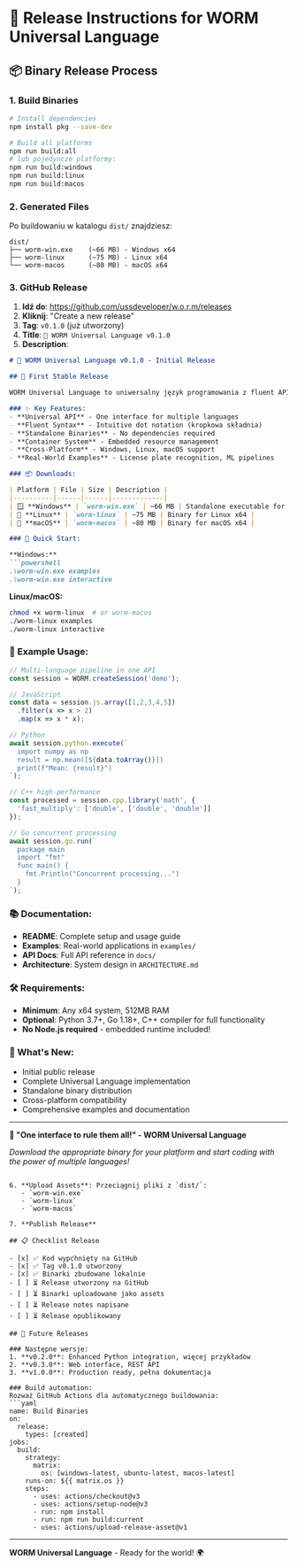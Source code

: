 # 🚀 Release Instructions for WORM Universal Language

## 📦 Binary Release Process

### 1. Build Binaries
```bash
# Install dependencies
npm install pkg --save-dev

# Build all platforms
npm run build:all
# lub pojedyncze platformy:
npm run build:windows
npm run build:linux  
npm run build:macos
```

### 2. Generated Files
Po buildowaniu w katalogu `dist/` znajdziesz:
```
dist/
├── worm-win.exe    (~66 MB) - Windows x64
├── worm-linux      (~75 MB) - Linux x64
└── worm-macos      (~80 MB) - macOS x64
```

### 3. GitHub Release

1. **Idź do**: https://github.com/ussdeveloper/w.o.r.m/releases
2. **Kliknij**: "Create a new release"
3. **Tag**: `v0.1.0` (już utworzony)
4. **Title**: `🌟 WORM Universal Language v0.1.0`
5. **Description**:
```markdown
# 🌟 WORM Universal Language v0.1.0 - Initial Release

## 🚀 First Stable Release

WORM Universal Language to uniwersalny język programowania z fluent API umożliwiający używanie JavaScript, Python, C++ i Go przez jeden spójny interfejs.

### ✨ Key Features:
- **Universal API** - One interface for multiple languages
- **Fluent Syntax** - Intuitive dot notation (kropkowa składnia)
- **Standalone Binaries** - No dependencies required
- **Container System** - Embedded resource management
- **Cross-Platform** - Windows, Linux, macOS support
- **Real-World Examples** - License plate recognition, ML pipelines

### 📦 Downloads:

| Platform | File | Size | Description |
|----------|------|------|-------------|
| 🪟 **Windows** | `worm-win.exe` | ~66 MB | Standalone executable for Windows x64 |
| 🐧 **Linux** | `worm-linux` | ~75 MB | Binary for Linux x64 |
| 🍎 **macOS** | `worm-macos` | ~80 MB | Binary for macOS x64 |

### 🚀 Quick Start:

**Windows:**
```powershell
.\worm-win.exe examples
.\worm-win.exe interactive
```

**Linux/macOS:**
```bash
chmod +x worm-linux  # or worm-macos
./worm-linux examples
./worm-linux interactive
```

### 🎯 Example Usage:

```javascript
// Multi-language pipeline in one API
const session = WORM.createSession('demo');

// JavaScript
const data = session.js.array([1,2,3,4,5])
  .filter(x => x > 2)
  .map(x => x * x);

// Python  
await session.python.execute(`
  import numpy as np
  result = np.mean([${data.toArray()}])
  print(f"Mean: {result}")
`);

// C++ high-performance
const processed = session.cpp.library('math', {
  'fast_multiply': ['double', ['double', 'double']]
});

// Go concurrent processing
await session.go.run(`
  package main
  import "fmt"
  func main() {
    fmt.Println("Concurrent processing...")
  }
`);
```

### 📚 Documentation:
- **README**: Complete setup and usage guide
- **Examples**: Real-world applications in `examples/`
- **API Docs**: Full API reference in `docs/`
- **Architecture**: System design in `ARCHITECTURE.md`

### 🛠️ Requirements:
- **Minimum**: Any x64 system, 512MB RAM
- **Optional**: Python 3.7+, Go 1.18+, C++ compiler for full functionality
- **No Node.js required** - embedded runtime included!

### 🎊 What's New:
- Initial public release
- Complete Universal Language implementation
- Standalone binary distribution
- Cross-platform compatibility
- Comprehensive examples and documentation

---

**🌟 "One interface to rule them all!" - WORM Universal Language**

*Download the appropriate binary for your platform and start coding with the power of multiple languages!*
```

6. **Upload Assets**: Przeciągnij pliki z `dist/`:
   - `worm-win.exe`
   - `worm-linux` 
   - `worm-macos`

7. **Publish Release**

## 📋 Checklist Release

- [x] ✅ Kod wypchnięty na GitHub
- [x] ✅ Tag v0.1.0 utworzony
- [x] ✅ Binarki zbudowane lokalnie
- [ ] ⏳ Release utworzony na GitHub
- [ ] ⏳ Binarki uploadowane jako assets
- [ ] ⏳ Release notes napisane
- [ ] ⏳ Release opublikowany

## 🔄 Future Releases

### Następne wersje:
1. **v0.2.0**: Enhanced Python integration, więcej przykładów
2. **v0.3.0**: Web interface, REST API
3. **v1.0.0**: Production ready, pełna dokumentacja

### Build automation:
Rozważ GitHub Actions dla automatycznego buildowania:
```yaml
name: Build Binaries
on:
  release:
    types: [created]
jobs:
  build:
    strategy:
      matrix:
        os: [windows-latest, ubuntu-latest, macos-latest]
    runs-on: ${{ matrix.os }}
    steps:
      - uses: actions/checkout@v3
      - uses: actions/setup-node@v3
      - run: npm install
      - run: npm run build:current
      - uses: actions/upload-release-asset@v1
```

---

**WORM Universal Language** - Ready for the world! 🌍